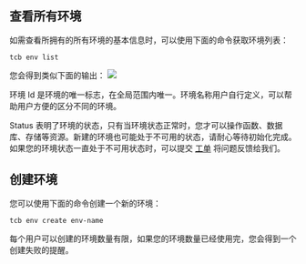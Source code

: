## 查看所有环境

如需查看所拥有的所有环境的基本信息时，可以使用下面的命令获取环境列表：
```plaintext
tcb env list
```
您会得到类似下面的输出：
![](https://main.qcloudimg.com/raw/0e872f0e6e366e7d04d1057c97784ed6.png)


环境 Id 是环境的唯一标志，在全局范围内唯一。环境名称用户自行定义，可以帮助用户方便的区分不同的环境。

Status 表明了环境的状态，只有当环境状态正常时，您才可以操作函数、数据库、存储等资源。新建的环境也可能处于不可用的状态，请耐心等待初始化完成。如果您的环境状态一直处于不可用状态时，可以提交 [工单](https://console.cloud.tencent.com/workorder/category) 将问题反馈给我们。

## 创建环境

您可以使用下面的命令创建一个新的环境：
```plaintext
tcb env create env-name
```
每个用户可以创建的环境数量有限，如果您的环境数量已经使用完，您会得到一个创建失败的提醒。



